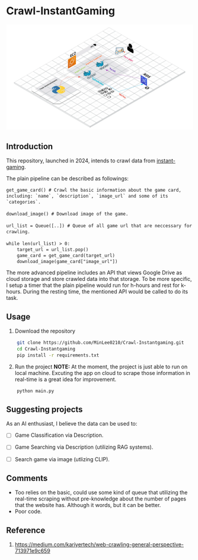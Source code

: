 # Crawl-InstantGaming

![the crawling pipeline](./static/crawler_arch.webp)

## Introduction 

This repository, launched in 2024, intends to crawl data from [instant-gaming](https://www.instant-gaming.com/en/). 

The plain pipeline can be described as followings:


```Plain text
get_game_card() # Crawl the basic information about the game card, including: `name`, `description`, `image_url` and some of its `categories`.

download_image() # Download image of the game.

url_list = Queue([..]) # Queue of all game url that are neccessary for crawling.

while len(url_list) > 0: 
    target_url = url_list.pop()
    game_card = get_game_card(target_url)
    download_image(game_card["image_url"])

```

The more advanced pipeline includes an API that views Google Drive as cloud storage and store crawled data into that storage. To be more specific, I setup a timer that the plain pipeline would run for h-hours and rest for k-hours. During the resting time, the mentioned API would be called to do its task. 

## Usage

1. Download the repository

```bash
    git clone https://github.com/MinLee0210/Crawl-Instantgaming.git
    cd Crawl-Instantgaming
    pip install -r requirements.txt
```

2. Run the project
**NOTE:** At the moment, the project is just able to run on local machine. Excuting the app on cloud to scrape those information in real-time is a great idea for improvement.

```bash
    python main.py
```

## Suggesting projects

As an AI enthusiast, I believe the data can be used to: 

- [ ] Game Classification via Description. 
- [ ] Game Searching via Description (utilizing RAG systems).
- [ ] Search game via image (utlizing CLIP).


## Comments

+ Too relies on the basic, could use some kind of queue that utilizing the real-time scraping without pre-knowledge about the number of pages that the website has. Although it words, but it can be better.
+ Poor code.

## Reference

1. https://medium.com/kariyertech/web-crawling-general-perspective-713971e9c659
